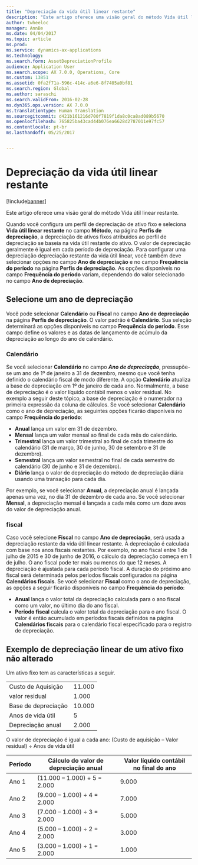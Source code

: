 ```yaml
---
title: "Depreciação da vida útil linear restante"
description: "Este artigo oferece uma visão geral do método Vida útil linear restante."
author: twheeloc
manager: AnnBe
ms.date: 04/04/2017
ms.topic: article
ms.prod: 
ms.service: dynamics-ax-applications
ms.technology: 
ms.search.form: AssetDepreciationProfile
audience: Application User
ms.search.scope: AX 7.0.0, Operations, Core
ms.custom: 13851
ms.assetid: 0fa2f71a-596c-414c-a6e6-8f7405a0bf81
ms.search.region: Global
ms.author: saraschi
ms.search.validFrom: 2016-02-28
ms.dyn365.ops.version: AX 7.0.0
ms.translationtype: Human Translation
ms.sourcegitcommit: d421b161216d700f7819f1da8c0ca8ad089b5670
ms.openlocfilehash: 765825ba43cad44b076ea6628d2787011e97fc57
ms.contentlocale: pt-br
ms.lasthandoff: 05/25/2017


---
```


# <a name="straight-line-life-remaining-depreciation"></a>Depreciação da vida útil linear restante

[!include[banner](../includes/banner.md)]


Este artigo oferece uma visão geral do método Vida útil linear restante.

Quando você configura um perfil de depreciação de ativo fixo e seleciona **Vida útil linear restante** no campo **Método**, na página **Perfis de depreciação**, a depreciação de ativos fixos atribuídos ao perfil de depreciação se baseia na vida útil restante do ativo. O valor de depreciação geralmente é igual em cada período de depreciação. Para configurar uma depreciação depreciação restante da vida útil linear, você também deve selecionar opções no campo **Ano de depreciação** e no campo **Frequência do período** na página **Perfis de depreciação**. As opções disponíveis no campo **Frequência do período** variam, dependendo do valor selecionado no campo **Ano de depreciação**.

## <a name="select-a-depreciation-year"></a>Selecione um ano de depreciação
Você pode selecionar **Calendário** ou **Fiscal** no campo **Ano de depreciação** na página **Perfis de depreciação**. O valor padrão é **Calendário**. Sua seleção determinará as opções disponíveis no campo **Frequência do período**. Esse campo define os valores e as datas de lançamento de acúmulo da depreciação ao longo do ano de calendário.

### <a name="calendar"></a>Calendário

Se você selecionar **Calendário** no campo ***Ano de depreciação***, pressupõe-se um ano de 1º de janeiro a 31 de dezembro, mesmo que você tenha definido o calendário fiscal de modo diferente. A opção **Calendário** atualiza a base de depreciação em 1º de janeiro de cada ano. Normalmente, a base de depreciação é o valor líquido contábil menos o valor residual. No exemplo a seguir deste tópico, a base de depreciação é o numerador na primeira expressão da coluna de cálculos. Se você selecionar **Calendário** como o ano de depreciação, as seguintes opções ficarão disponíveis no campo **Frequência do período**:

-   **Anual** lança um valor em 31 de dezembro.
-   **Mensal** lança um valor mensal ao final de cada mês do calendário.
-   **Trimestral** lança um valor trimestral ao final de cada trimestre do calendário (31 de março, 30 de junho, 30 de setembro e 31 de dezembro).
-   **Semestral** lança um valor semestral no final de cada semestre do calendário (30 de junho e 31 de dezembro).
-   **Diário** lança o valor de depreciação do método de depreciação diária usando uma transação para cada dia.

Por exemplo, se você selecionar **Anual**, a depreciação anual é lançada apenas uma vez, no dia 31 de dezembro de cada ano. Se você selecionar **Mensal**, a depreciação mensal é lançada a cada mês como um doze avos do valor de depreciação anual.

### <a name="fiscal"></a>fiscal

Caso você selecione **Fiscal** no campo **Ano de depreciação**, será usada a depreciação restante da vida útil linear restante. A depreciação é calculada com base nos anos fiscais restantes. Por exemplo, no ano fiscal entre 1 de julho de 2015 e 30 de junho de 2016, o cálculo da depreciação começa em 1 de julho. O ano fiscal pode ter mais ou menos do que 12 meses. A depreciação é ajustada para cada período fiscal. A duração do próximo ano fiscal será determinada pelos períodos fiscais configurados na página **Calendários fiscais**. Se você selecionar **Fiscal** como o ano de depreciação, as opções a seguir ficarão disponíveis no campo **Frequência do período**:

-   **Anual** lança o valor total da depreciação calculada para o ano fiscal como um valor, no último dia do ano fiscal.
-   **Período fiscal** calcula o valor total da depreciação para o ano fiscal. O valor é então acumulado em períodos fiscais definidos na página **Calendários fiscais** para o calendário fiscal especificado para o registro de depreciação.

## <a name="example-of-straight-line-depreciation-of-an-unchanged-fixed-asset"></a>Exemplo de depreciação linear de um ativo fixo não alterado
Um ativo fixo tem as características a seguir.

|                     |        |
|---------------------|--------|
| Custo de Aquisição    | 11.000 |
| valor residual       | 1.000  |
| Base de depreciação   | 10.000 |
| Anos de vida útil  | 5      |
| Depreciação anual | 2.000  |

O valor de depreciação é igual a cada ano: (Custo de aquisição – Valor residual) ÷ Anos de vida útil

| Período | Cálculo do valor de depreciação anual | Valor líquido contábil no final do ano |
|--------|-----------------------------------------------|---------------------------------------|
| Ano 1 | (11.000 – 1.000) ÷ 5 = 2.000                  | 9.000                                 |
| Ano 2 | (9.000 – 1.000) ÷ 4 = 2.000                   | 7.000                                 |
| Ano 3 | (7.000 – 1.000) ÷ 3 = 2.000                   | 5.000                                 |
| Ano 4 | (5.000 – 1.000) ÷ 2 = 2.000                   | 3.000                                 |
| Ano 5 | (3.000 – 1.000) ÷ 1 = 2.000                   | 1.000                                 |






